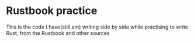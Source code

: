 # Rustbook practice

This is the code I have(still am) writing side by side while practising to write Rust, from the Rustbook and other sources
